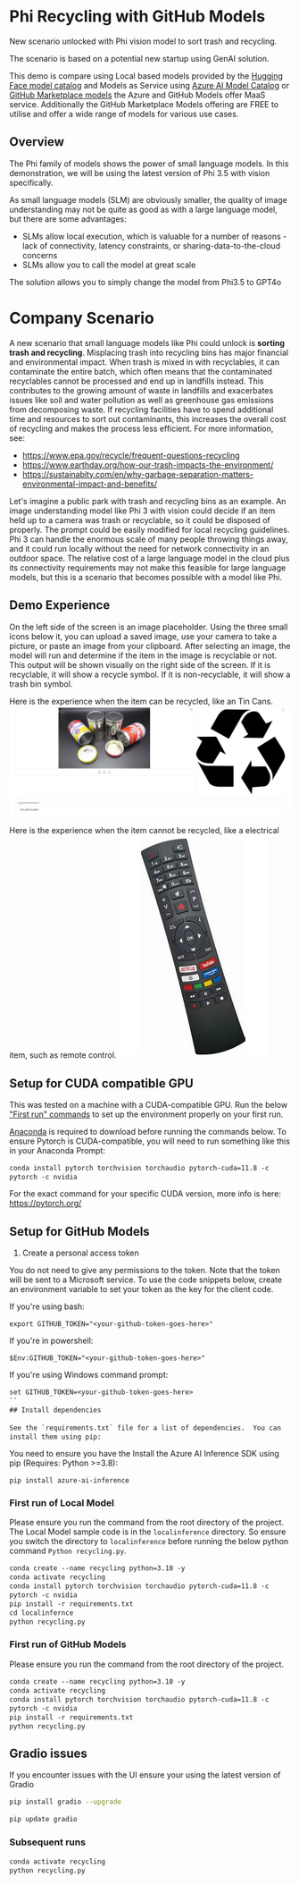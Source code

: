 # Phi Recycling with GitHub Models

New scenario unlocked with Phi vision model to sort trash and recycling. 

The scenario is based on a potential new startup using GenAI solution.

This demo is compare using Local based models provided by the [Hugging Face model catalog](https://huggingface.co) and Models as Service using [Azure AI Model Catalog](https://ai.azure.com) or [GitHub Marketplace models](https://github.com/marketplace/models) the Azure and GitHub Models offer MaaS service. Additionally the GitHub Marketplace Models offering are FREE to utilise and offer a wide range of models for various use cases.

## Overview 
The Phi family of models shows the power of small language models.  In this demonstration, we will be using the latest version of Phi 3.5 with vision specifically.  

As small language models (SLM) are obviously smaller, the quality of image understanding may not be quite as good as with a large language model, but there are some advantages:

+ SLMs allow local execution, which is valuable for a number of reasons - lack of connectivity, latency constraints, or sharing-data-to-the-cloud concerns
+ SLMs allow you to call the model at great scale

The solution allows you to simply change the model from Phi3.5 to GPT4o 

# Company Scenario

A new scenario that small language models like Phi could unlock is **sorting trash and recycling**.  Misplacing trash into recycling bins has major financial and environmental impact.  When trash is mixed in with recyclables, it can contaminate the entire batch, which often means that the contaminated recyclables cannot be processed and end up in landfills instead.  This contributes to the growing amount of waste in landfills and exacerbates issues like soil and water pollution as well as greenhouse gas emissions from decomposing waste.  If recycling facilities have to spend additional time and resources to sort out contaminants, this increases the overall cost of recycling and makes the process less efficient.  For more information, see:
+ https://www.epa.gov/recycle/frequent-questions-recycling
+ https://www.earthday.org/how-our-trash-impacts-the-environment/
+ https://sustainabity.com/en/why-garbage-separation-matters-environmental-impact-and-benefits/

Let's imagine a public park with trash and recycling bins as an example.  An image understanding model like Phi 3 with vision could decide if an item held up to a camera was trash or recyclable, so it could be disposed of properly.  The prompt could be easily modified for local recycling guidelines.  Phi 3 can handle the enormous scale of many people throwing things away, and it could run locally without the need for network connectivity in an outdoor space.  The relative cost of a large language model in the cloud plus its connectivity requirements may not make this feasible for large language models, but this is a scenario that becomes possible with a model like Phi.  

## Demo Experience

On the left side of the screen is an image placeholder.  Using the three small icons below it, you can upload a saved image, use your camera to take a picture, or paste an image from your clipboard.  After selecting an image, the model will run and determine if the item in the image is recyclable or not.  This output will be shown visually on the right side of the screen.  If it is recyclable, it will show a recycle symbol.  If it is non-recyclable, it will show a trash bin symbol.  

Here is the experience when the item can be recycled, like an Tin Cans.  
!["The input to the model is an image of a Tin Can.  The output displayed is a large trash bin symbol."](DemoUI-tin.jpg)

Here is the experience when the item cannot be recycled, like a electrical item, such as remote control. 
!["The input to the model is an image of a electrical remote control.  The output displayed is a large trash bin symbol."](DemoUI-remote.jpg)
 
## Setup for CUDA compatible GPU
 
This was tested on a machine with a CUDA-compatible GPU.  Run the below ["First run" commands](#first-run) to set up the environment properly on your first run.  

[Anaconda](https://www.anaconda.com/download/) is required to download before running the commands below.
To ensure Pytorch is CUDA-compatible, you will need to run something like this in your Anaconda Prompt:

```
conda install pytorch torchvision torchaudio pytorch-cuda=11.8 -c pytorch -c nvidia
```
For the exact command for your specific CUDA version, more info is here: https://pytorch.org/

## Setup for GitHub Models

1. Create a personal access token

You do not need to give any permissions to the token. Note that the token will be sent to a Microsoft service.
To use the code snippets below, create an environment variable to set your token as the key for the client code.

If you're using bash:
```
export GITHUB_TOKEN="<your-github-token-goes-here>"
```
If you're in powershell:
```
$Env:GITHUB_TOKEN="<your-github-token-goes-here>"
```
If you're using Windows command prompt:
```
set GITHUB_TOKEN=<your-github-token-goes-here>
``
## Install dependencies

See the `requirements.txt` file for a list of dependencies.  You can install them using pip:
```

You need to ensure you have the Install the Azure AI Inference SDK using pip (Requires: Python >=3.8):
```
pip install azure-ai-inference
```

### First run of Local Model

Please ensure you run the command from the root directory of the project. The Local Model sample code is in the `localinference` directory. So ensure you switch the directory to `localinference` before running the below python command `Python recycling.py`.

 
```
conda create --name recycling python=3.10 -y
conda activate recycling
conda install pytorch torchvision torchaudio pytorch-cuda=11.8 -c pytorch -c nvidia
pip install -r requirements.txt
cd localinfernce
python recycling.py
```

### First run of GitHub Models

Please ensure you run the command from the root directory of the project. 

 
```
conda create --name recycling python=3.10 -y
conda activate recycling
conda install pytorch torchvision torchaudio pytorch-cuda=11.8 -c pytorch -c nvidia
pip install -r requirements.txt
python recycling.py
```
## Gradio issues

If you encounter issues with the UI ensure your using the latest version of Gradio 

```bash
pip install gradio --upgrade
```

```bash
pip update gradio
```

### Subsequent runs
```
conda activate recycling
python recycling.py
```
